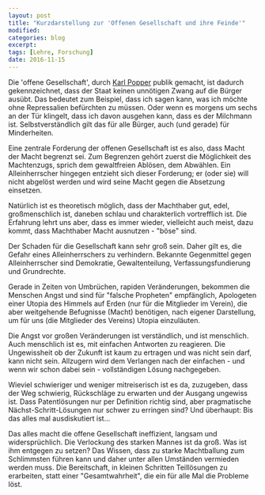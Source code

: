 ```yaml
---
layout: post
title: "Kurzdarstellung zur 'Offenen Gesellschaft und ihre Feinde'"
modified:
categories: blog
excerpt:
tags: [Lehre, Forschung]
date: 2016-11-15
---
```


Die 'offene Gesellschaft', durch [Karl Popper](https://de.wikipedia.org/wiki/Karl_Popper) publik gemacht, ist dadurch gekennzeichnet, dass der Staat keinen unnötigen Zwang auf die Bürger ausübt. Das bedeutet zum Beispiel, dass ich sagen kann, was ich möchte ohne Repressalien befürchten zu müssen. Oder wenn es morgens um sechs an der Tür klingelt, dass ich davon ausgehen kann, dass es der Milchmann ist. Selbstverständlich gilt das für alle Bürger, auch (und gerade) für Minderheiten.

Eine zentrale Forderung der offenen Gesellschaft ist es also, dass Macht der Macht begrenzt sei. Zum Begrenzen gehört zuerst die Möglichkeit des Machtenzugs, sprich dem gewaltfreien Ablösen, dem Abwählen. Ein Alleinherrscher hingegen entzieht sich dieser Forderung; er (oder sie) will nicht abgelöst werden und wird seine Macht gegen die Absetzung einsetzen.

Natürlich ist es theoretisch möglich, dass der Machthaber gut, edel, großmenschlich ist, daneben schlau und charakterlich vortrefflich ist. Die Erfahrung lehrt uns aber, dass es immer wieder, vielleicht auch meist, dazu kommt, dass Machthaber Macht ausnutzen - "böse" sind.

Der Schaden für die Gesellschaft kann sehr groß sein. Daher gilt es, die Gefahr eines Alleinherrschers zu verhindern. Bekannte Gegenmittel gegen Alleinherrscher sind Demokratie, Gewaltenteilung, Verfassungsfundierung und Grundrechte.

Gerade in Zeiten von Umbrüchen, rapiden Veränderungen, bekommen die Menschen Angst und sind für "falsche Propheten" empfänglich, Apologeten einer Utopia des Himmels auf Erden (nur für die Mitglieder im Verein), die aber weitgehende Befugnisse (Macht) benötigen, nach eigener Darstellung, um für uns (die Mitglieder des Vereins) Utopia einzuläuten.

Die Angst vor großen Veränderungen ist verständlich, und ist menschlich. Auch menschlich ist es, mit einfachen Antworten zu reagieren. Die Ungewissheit ob der Zukunft ist kaum zu ertragen und was nicht sein darf, kann nicht sein. Allzugern wird dem Verlangen nach der einfachen - und wenn wir schon dabei sein - vollständigen Lösung nachgegeben.

Wieviel schwieriger und weniger mitreiserisch ist es da, zuzugeben, dass der Weg schwierig, Rückschläge zu erwarten und der Ausgang ungewiss ist. Dass Patentlösungen nur per Definition richtig sind, aber pragmatische Nächst-Schritt-Lösungen nur schwer zu erringen sind? Und überhaupt: Bis das alles mal ausdiskutiert ist...

Das alles macht die offene Gesellschaft ineffizient, langsam und widersprüchlich. Die Verlockung des starken Mannes ist da groß. Was ist ihm entgegen zu setzen? Das Wissen, dass zu starke Machtballung zum Schlimmsten führen kann und daher unter allen Umständen vermieden werden muss. Die Bereitschaft, in kleinen Schritten Teillösungen zu erarbeiten, statt einer "Gesamtwahrheit", die ein für alle Mal die Probleme löst.
